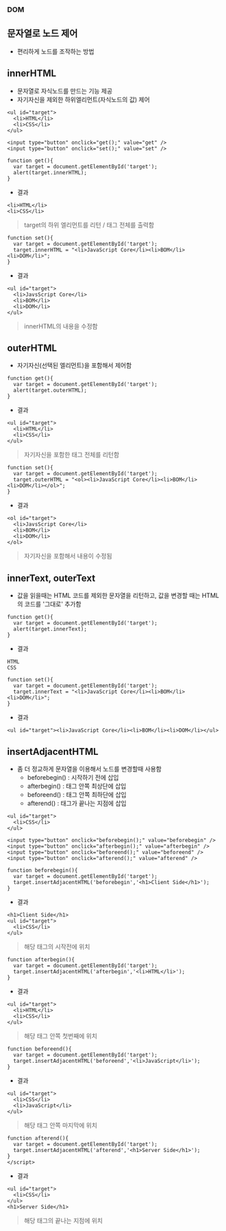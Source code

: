### DOM
## 문자열로 노드 제어
- 편리하게 노드를 조작하는 방법


## innerHTML
- 문자열로 자식노드를 만드는 기능 제공
- 자기자신을 제외한 하위엘리먼트(자식노드의 값) 제어
```
<ul id="target">
  <li>HTML</li>
  <li>CSS</li>
</ul>

<input type="button" onclick="get();" value="get" />
<input type="button" onclick="set();" value="set" />
```
```
function get(){
  var target = document.getElementById('target');
  alert(target.innerHTML);
}
```
- 결과
```
<li>HTML</li>
<li>CSS</li>
```
> target의 하위 엘리먼트를 리턴 \/ 태그 전체를 출력함

```
function set(){
  var target = document.getElementById('target');
  target.innerHTML = "<li>JavaScript Core</li><li>BOM</li><li>DOM</li>";
}
```
- 결과
```
<ul id="target">
  <li>JavsScript Core</li>
  <li>BOM</li>
  <li>DOM</li>
</ul>
```
> innerHTML의 내용을 수정함


## outerHTML
- 자기자신(선택된 엘리먼트)을 포함해서 제어함
```
function get(){
  var target = document.getElementById('target');
  alert(target.outerHTML);
}
```
- 결과
```
<ul id="target">
  <li>HTML</li>
  <li>CSS</li>
</ul>
```
> 자기자신을 포함한 태그 전체를 리턴함

```
function set(){
  var target = document.getElementById('target');
  target.outerHTML = "<ol><li>JavaScript Core</li><li>BOM</li><li>DOM</li></ol>";
}
```
- 결과
```
<ol id="target">
  <li>JavsScript Core</li>
  <li>BOM</li>
  <li>DOM</li>
</ol>
```
> 자기자신을 포함해서 내용이 수정됨


## innerText, outerText
- 값을 읽을때는 HTML 코드를 제외한 문자열을 리턴하고, 값을 변경할 때는 HTML의 코드를 '그대로' 추가함

```
function get(){
  var target = document.getElementById('target');
  alert(target.innerText);
}
```
- 결과
```
HTML
CSS
```
```
function set(){
  var target = document.getElementById('target');
  target.innerText = "<li>JavaScript Core</li><li>BOM</li><li>DOM</li>";
}
```
- 결과
```
<ul id="target"><li>JavaScript Core</li><li>BOM</li><li>DOM</li></ul>
```


## insertAdjacentHTML
- 좀 더 정교하게 문자열을 이용해서 노드를 변경할때 사용함
  - beforebegin() : 시작하기 전에 삽입
  - afterbegin() : 태그 안쪽 최상단에 삽입
  - beforeend() : 태그 안쪽 최하단에 삽입
  - afterend() : 태그가 끝나는 지점에 삽입
```
<ul id="target">
  <li>CSS</li>
</ul>

<input type="button" onclick="beforebegin();" value="beforebegin" />
<input type="button" onclick="afterbegin();" value="afterbegin" />
<input type="button" onclick="beforeend();" value="beforeend" />
<input type="button" onclick="afterend();" value="afterend" />
```
```
function beforebegin(){
  var target = document.getElementById('target');
  target.insertAdjacentHTML('beforebegin','<h1>Client Side</h1>');
}
```
- 결과
```
<h1>Client Side</h1>
<ul id="target">
  <li>CSS</li>
</ul>
```
> 해당 태그의 시작전에 위치

```
function afterbegin(){
  var target = document.getElementById('target');
  target.insertAdjacentHTML('afterbegin','<li>HTML</li>');
}
```
- 결과
```
<ul id="target">
  <li>HTML</li>
  <li>CSS</li>
</ul>
```
> 해당 태그 안쪽 첫번째에 위치

```
function beforeend(){
  var target = document.getElementById('target');
  target.insertAdjacentHTML('beforeend','<li>JavaScript</li>');
}
```
- 결과
```
<ul id="target">
  <li>CSS</li>
  <li>JavaScript</li>
</ul>
```
> 해당 태그 안쪽 마지막에 위치

```
function afterend(){
  var target = document.getElementById('target');
  target.insertAdjacentHTML('afterend','<h1>Server Side</h1>');
}
</script>
```
- 결과
```
<ul id="target">
  <li>CSS</li>
</ul>
<h1>Server Side</h1>
```
> 해당 태그의 끝나는 지점에 위치
